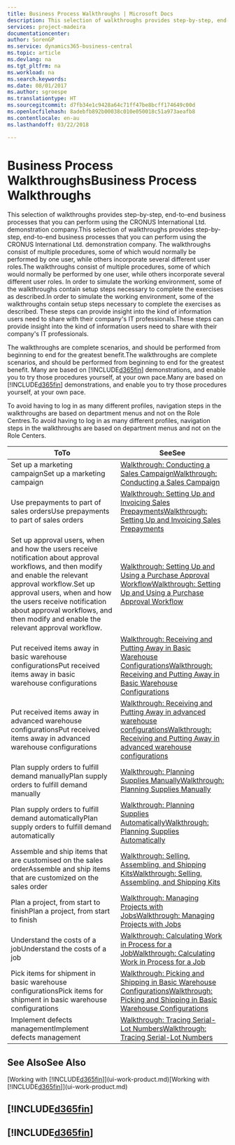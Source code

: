 ```yaml
---
title: Business Process Walkthroughs | Microsoft Docs
description: This selection of walkthroughs provides step-by-step, end-to-end business processes that you can perform using the CRONUS International Ltd. demonstration company. The walkthroughs consist of multiple procedures, some of which would normally be performed by one user, while others incorporate several different user roles. In order to simulate the working environment, some of the walkthroughs contain setup steps necessary to complete the exercises as described. These steps can provide insight into the kind of information users need to share with their company's IT professionals.
services: project-madeira
documentationcenter: 
author: SorenGP
ms.service: dynamics365-business-central
ms.topic: article
ms.devlang: na
ms.tgt_pltfrm: na
ms.workload: na
ms.search.keywords: 
ms.date: 08/01/2017
ms.author: sgroespe
ms.translationtype: HT
ms.sourcegitcommit: d7fb34e1c9428a64c71ff47be8bcff174649c00d
ms.openlocfilehash: 8adebfb892b00038c010e050018c51a973aeafb8
ms.contentlocale: en-au
ms.lasthandoff: 03/22/2018

---
```

# <a name="business-process-walkthroughs"></a><span data-ttu-id="339fa-106">Business Process Walkthroughs</span><span class="sxs-lookup"><span data-stu-id="339fa-106">Business Process Walkthroughs</span></span>
<span data-ttu-id="339fa-107">This selection of walkthroughs provides step-by-step, end-to-end business processes that you can perform using the CRONUS International Ltd. demonstration company.</span><span class="sxs-lookup"><span data-stu-id="339fa-107">This selection of walkthroughs provides step-by-step, end-to-end business processes that you can perform using the CRONUS International Ltd. demonstration company.</span></span> <span data-ttu-id="339fa-108">The walkthroughs consist of multiple procedures, some of which would normally be performed by one user, while others incorporate several different user roles.</span><span class="sxs-lookup"><span data-stu-id="339fa-108">The walkthroughs consist of multiple procedures, some of which would normally be performed by one user, while others incorporate several different user roles.</span></span> <span data-ttu-id="339fa-109">In order to simulate the working environment, some of the walkthroughs contain setup steps necessary to complete the exercises as described.</span><span class="sxs-lookup"><span data-stu-id="339fa-109">In order to simulate the working environment, some of the walkthroughs contain setup steps necessary to complete the exercises as described.</span></span> <span data-ttu-id="339fa-110">These steps can provide insight into the kind of information users need to share with their company's IT professionals.</span><span class="sxs-lookup"><span data-stu-id="339fa-110">These steps can provide insight into the kind of information users need to share with their company's IT professionals.</span></span>  

 <span data-ttu-id="339fa-111">The walkthroughs are complete scenarios, and should be performed from beginning to end for the greatest benefit.</span><span class="sxs-lookup"><span data-stu-id="339fa-111">The walkthroughs are complete scenarios, and should be performed from beginning to end for the greatest benefit.</span></span> <span data-ttu-id="339fa-112">Many are based on [!INCLUDE[d365fin](includes/d365fin_md.md)] demonstrations, and enable you to try those procedures yourself, at your own pace.</span><span class="sxs-lookup"><span data-stu-id="339fa-112">Many are based on [!INCLUDE[d365fin](includes/d365fin_md.md)] demonstrations, and enable you to try those procedures yourself, at your own pace.</span></span>  

 <span data-ttu-id="339fa-113">To avoid having to log in as many different profiles, navigation steps in the walkthroughs are based on department menus and not on the Role Centres.</span><span class="sxs-lookup"><span data-stu-id="339fa-113">To avoid having to log in as many different profiles, navigation steps in the walkthroughs are based on department menus and not on the Role Centers.</span></span>  

|<span data-ttu-id="339fa-114">To</span><span class="sxs-lookup"><span data-stu-id="339fa-114">To</span></span>|<span data-ttu-id="339fa-115">See</span><span class="sxs-lookup"><span data-stu-id="339fa-115">See</span></span>|  
|--------|---------|  
|<span data-ttu-id="339fa-116">Set up a marketing campaign</span><span class="sxs-lookup"><span data-stu-id="339fa-116">Set up a marketing campaign</span></span>|[<span data-ttu-id="339fa-117">Walkthrough: Conducting a Sales Campaign</span><span class="sxs-lookup"><span data-stu-id="339fa-117">Walkthrough: Conducting a Sales Campaign</span></span>](walkthrough-conducting-a-sales-campaign.md)|  
|<span data-ttu-id="339fa-118">Use prepayments to part of sales orders</span><span class="sxs-lookup"><span data-stu-id="339fa-118">Use prepayments to part of sales orders</span></span>|[<span data-ttu-id="339fa-119">Walkthrough: Setting Up and Invoicing Sales Prepayments</span><span class="sxs-lookup"><span data-stu-id="339fa-119">Walkthrough: Setting Up and Invoicing Sales Prepayments</span></span>](walkthrough-setting-up-and-invoicing-sales-prepayments.md)|  
|<span data-ttu-id="339fa-120">Set up approval users, when and how the users receive notification about approval workflows, and then modify and enable the relevant approval workflow.</span><span class="sxs-lookup"><span data-stu-id="339fa-120">Set up approval users, when and how the users receive notification about approval workflows, and then modify and enable the relevant approval workflow.</span></span>|[<span data-ttu-id="339fa-121">Walkthrough: Setting Up and Using a Purchase Approval Workflow</span><span class="sxs-lookup"><span data-stu-id="339fa-121">Walkthrough: Setting Up and Using a Purchase Approval Workflow</span></span>](walkthrough-setting-up-and-using-a-purchase-approval-workflow.md)|  
|<span data-ttu-id="339fa-122">Put received items away in basic warehouse configurations</span><span class="sxs-lookup"><span data-stu-id="339fa-122">Put received items away in basic warehouse configurations</span></span>|[<span data-ttu-id="339fa-123">Walkthrough: Receiving and Putting Away in Basic Warehouse Configurations</span><span class="sxs-lookup"><span data-stu-id="339fa-123">Walkthrough: Receiving and Putting Away in Basic Warehouse Configurations</span></span>](walkthrough-receiving-and-putting-away-in-basic-warehousing.md)|  
|<span data-ttu-id="339fa-124">Put received items away in advanced warehouse configurations</span><span class="sxs-lookup"><span data-stu-id="339fa-124">Put received items away in advanced warehouse configurations</span></span>|[<span data-ttu-id="339fa-125">Walkthrough: Receiving and Putting Away in advanced warehouse configurations</span><span class="sxs-lookup"><span data-stu-id="339fa-125">Walkthrough: Receiving and Putting Away in advanced warehouse configurations</span></span>](walkthrough-receiving-and-putting-away-in-advanced-warehousing.md)|  
|<span data-ttu-id="339fa-126">Plan supply orders to fulfill demand manually</span><span class="sxs-lookup"><span data-stu-id="339fa-126">Plan supply orders to fulfill demand manually</span></span>|[<span data-ttu-id="339fa-127">Walkthrough: Planning Supplies Manually</span><span class="sxs-lookup"><span data-stu-id="339fa-127">Walkthrough: Planning Supplies Manually</span></span>](walkthrough-planning-supplies-manually.md)|  
|<span data-ttu-id="339fa-128">Plan supply orders to fulfill demand automatically</span><span class="sxs-lookup"><span data-stu-id="339fa-128">Plan supply orders to fulfill demand automatically</span></span>|[<span data-ttu-id="339fa-129">Walkthrough: Planning Supplies Automatically</span><span class="sxs-lookup"><span data-stu-id="339fa-129">Walkthrough: Planning Supplies Automatically</span></span>](walkthrough-planning-supplies-automatically.md)|  
|<span data-ttu-id="339fa-130">Assemble and ship items that are customised on the sales order</span><span class="sxs-lookup"><span data-stu-id="339fa-130">Assemble and ship items that are customized on the sales order</span></span>|[<span data-ttu-id="339fa-131">Walkthrough: Selling, Assembling, and Shipping Kits</span><span class="sxs-lookup"><span data-stu-id="339fa-131">Walkthrough: Selling, Assembling, and Shipping Kits</span></span>](walkthrough-selling-assembling-and-shipping-kits.md)|  
|<span data-ttu-id="339fa-132">Plan a project, from start to finish</span><span class="sxs-lookup"><span data-stu-id="339fa-132">Plan a project, from start to finish</span></span>|[<span data-ttu-id="339fa-133">Walkthrough: Managing Projects with Jobs</span><span class="sxs-lookup"><span data-stu-id="339fa-133">Walkthrough: Managing Projects with Jobs</span></span>](walkthrough-managing-projects-with-jobs.md)|  
|<span data-ttu-id="339fa-134">Understand the costs of a job</span><span class="sxs-lookup"><span data-stu-id="339fa-134">Understand the costs of a job</span></span>|[<span data-ttu-id="339fa-135">Walkthrough: Calculating Work in Process for a Job</span><span class="sxs-lookup"><span data-stu-id="339fa-135">Walkthrough: Calculating Work in Process for a Job</span></span>](walkthrough-calculating-work-in-process-for-a-job.md)|  
|<span data-ttu-id="339fa-136">Pick items for shipment in basic warehouse configurations</span><span class="sxs-lookup"><span data-stu-id="339fa-136">Pick items for shipment in basic warehouse configurations</span></span>|[<span data-ttu-id="339fa-137">Walkthrough: Picking and Shipping in Basic Warehouse Configurations</span><span class="sxs-lookup"><span data-stu-id="339fa-137">Walkthrough: Picking and Shipping in Basic Warehouse Configurations</span></span>](walkthrough-picking-and-shipping-in-basic-warehousing.md)|  
|<span data-ttu-id="339fa-138">Implement defects management</span><span class="sxs-lookup"><span data-stu-id="339fa-138">Implement defects management</span></span>|[<span data-ttu-id="339fa-139">Walkthrough: Tracing Serial-Lot Numbers</span><span class="sxs-lookup"><span data-stu-id="339fa-139">Walkthrough: Tracing Serial-Lot Numbers</span></span>](walkthrough-tracing-serial-lot-numbers.md)|  

## <a name="see-also"></a><span data-ttu-id="339fa-140">See Also</span><span class="sxs-lookup"><span data-stu-id="339fa-140">See Also</span></span>
<span data-ttu-id="339fa-141">[Working with [!INCLUDE[d365fin](includes/d365fin_md.md)]](ui-work-product.md)</span><span class="sxs-lookup"><span data-stu-id="339fa-141">[Working with [!INCLUDE[d365fin](includes/d365fin_md.md)]](ui-work-product.md)</span></span>  

## [!INCLUDE[d365fin](includes/free_trial_md.md)]  
## [!INCLUDE[d365fin](includes/training_link_md.md)]

